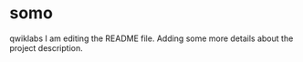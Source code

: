# somo
qwiklabs 
I am editing the README file. Adding some more details about the project description.
